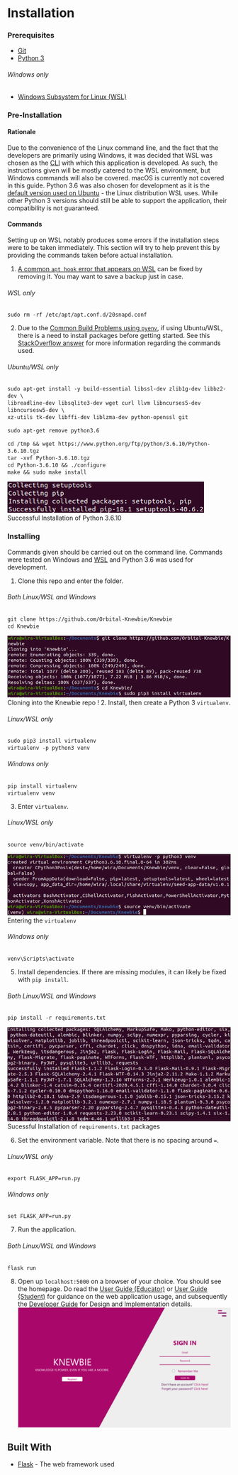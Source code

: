 # Installation

### Prerequisites
* [Git](https://git-scm.com/)
* [Python 3](https://www.python.org/downloads/)
###### Windows only
* [Windows Subsystem for Linux (WSL)](https://docs.microsoft.com/en-us/windows/wsl/install-win10)

### Pre-Installation
#### Rationale
Due to the convenience of the Linux command line, and the fact that the developers are primarily using Windows, it was decided that WSL was chosen as the [CLI](https://en.wikipedia.org/wiki/Command-line_interface) with which this application is developed.
As such, the instructions given will be mostly catered to the WSL environment, but Windows commands will also be covered. macOS is currently not covered in this guide. 
Python 3.6 was also chosen for development as it is the [default version used on Ubuntu](https://wiki.ubuntu.com/Python) - the Linux distribution WSL uses. 
While other Python 3 versions should still be able to support the application, their compatibility is not guaranteed.

#### Commands
Setting up on WSL notably produces some errors if the installation steps were to be taken immediately. This section will try to help prevent this by providing the commands taken before actual installation.
1. [A common `apt hook` error that appears on WSL](https://askubuntu.com/questions/1123159/broken-apt-on-wsl-18-04) can be fixed by removing it. You may want to save a backup just in case.
###### WSL only
```
sudo rm -rf /etc/apt/apt.conf.d/20snapd.conf
```
2. Due to the [Common Build Problems using `pyenv`](https://github.com/pyenv/pyenv/wiki/Common-build-problems), if using Ubuntu/WSL, there is a need to install packages before getting started. 
See this [StackOverflow answer](https://stackoverflow.com/questions/39907475/cannot-import-sqlite3-in-python3) for more information regarding the commands used.
###### Ubuntu/WSL only
```
sudo apt-get install -y build-essential libssl-dev zlib1g-dev libbz2-dev \
libreadline-dev libsqlite3-dev wget curl llvm libncurses5-dev libncursesw5-dev \
xz-utils tk-dev libffi-dev liblzma-dev python-openssl git
```
```
sudo apt-get remove python3.6
```
```
cd /tmp && wget https://www.python.org/ftp/python/3.6.10/Python-3.6.10.tgz
tar -xvf Python-3.6.10.tgz
cd Python-3.6.10 && ./configure
make && sudo make install
```
![make](images/Make.png)<br>
Successful Installation of Python 3.6.10

### Installing
Commands given should be carried out on the command line. Commands were tested on Windows and [WSL](https://docs.microsoft.com/en-us/windows/wsl/about) and Python 3.6 was used for development.


1. Clone this repo and enter the folder.
###### Both Linux/WSL and Windows
```
git clone https://github.com/Orbital-Knewbie/Knewbie
cd Knewbie
```
![clone](images/Clone.png)<br>
Cloning into the Knewbie repo
!
2. Install, then create a Python 3 `virtualenv`.
###### Linux/WSL only
```
sudo pip3 install virtualenv
virtualenv -p python3 venv
```
###### Windows only
```
pip install virtualenv
virtualenv venv
```
3. Enter ```virtualenv```.
###### Linux/WSL only
```
source venv/bin/activate
```
![virtualenv](images/EnterVenv.png)<br>
Entering the `virtualenv`
###### Windows only
```
venv\Scripts\activate
```
5. Install dependencies. If there are missing modules, it can likely be fixed with `pip install`.
###### Both Linux/WSL and Windows
```
pip install -r requirements.txt
```
![requirements](images/Requirements.png)<br>
Sucessful Installation of `requirements.txt` packages

6. Set the environment variable. Note that there is no spacing around `=`.
###### Linux/WSL only
```
export FLASK_APP=run.py
```
###### Windows only
```
set FLASK_APP=run.py
```
7. Run the application.
###### Both Linux/WSL and Windows
```
flask run
```
8. Open up `localhost:5000` on a browser of your choice. You should see the homepage. Do read the [User Guide (Educator)](UserGuide-Educator.md) or [User Guide (Student)](UserGuide-Students.md) for guidance on the web application usage, and subsequently the [Developer Guide](DeveloperGuide.md) for Design and Implementation details.
![Homepage](images/Homepage.png)<br>

## Built With

* [Flask](https://flask.palletsprojects.com/en/1.1.x/) - The web framework used
